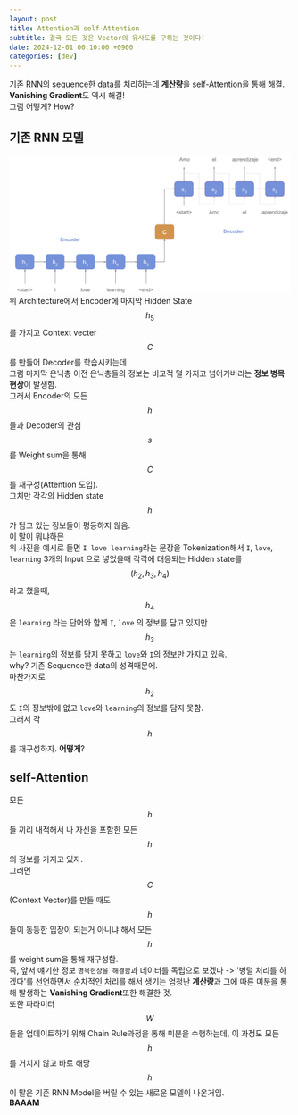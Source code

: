 ```yaml
---
layout: post
title: Attention과 self-Attention
subtitle: 결국 모든 것은 Vector의 유사도를 구하는 것이다!
date: 2024-12-01 00:10:00 +0900
categories: [dev]
---
```


기존 RNN의 sequence한 data를 처리하는데 **계산량**을 self-Attention을 통해 해결.  
**Vanishing Gradient**도 역시 해결!  
그럼 어떻게? How?  

## 기존 RNN 모델  
![RNN Model](/assets/images/Encoder_Decoder.png)  
위 Architecture에서 Encoder에 마지막 Hidden State $$h_5$$를 가지고 Context vecter $$C$$ 를 만들어 Decoder를 학습시키는데  
그럼 마지막 은닉층 이전 은닉층들의 정보는 비교적 덜 가지고 넘어가버리는 **정보 병목 현상**이 발생함.  
그래서 Encoder의 모든 $$h$$들과 Decoder의 관심 $$s$$를 Weight sum을 통해 $$C$$를 재구성(Attention 도입).  
그치만 각각의 Hidden state $$h$$ 가 담고 있는 정보들이 평등하지 않음.  
이 말이 뭐냐하믄  
위 사진을 예시로 들면 `I love learning`라는 문장을 Tokenization해서 `I`, `love`, `learning` 3개의 Input 으로 넣었을때 각각에 대응되는 Hidden state를 $$(h_2, h_3, h_4)$$ 라고 했을때,  
$$h_4$$ 은 `learning` 라는 단어와 함께 `I`, `love` 의 정보를 담고 있지만 $$h_3$$ 는 `learning`의 정보를 담지 못하고 `love`와 `I`의 정보만 가지고 있음.  
why? 기존 Sequence한 data의 성격때문에.  
마찬가지로  $$h_2$$ 도 `I`의 정보밖에 없고 `love`와 `learning`의 정보를 담지 못함.  
그래서 각 $$h$$를 재구성하자. **어떻게**?  

## self-Attention
모든 $$h$$들 끼리 내적해서 나 자신을 포함한 모든 $$h$$ 의 정보를 가지고 있자.  
그러면 $$C$$(Context Vector)를 만들 때도 $$h$$들이 동등한 입장이 되는거 아니냐 해서 모든 $$h$$를 weight sum을 통해 재구성함.  
즉, 앞서 얘기한 정보 `병목현상을 해결함`과 데이터를 독립으로 보겠다 -> '병렬 처리를 하겠다'를 선언하면서 순차적인 처리를 해서 생기는 엄청난 **계산량**과 그에 따른 미분을 통해 발생하는 **Vanishing Gradient**또한 해결한 것.  
또한 파라미터 $$W$$들을 업데이트하기 위해 Chain Rule과정을 통해 미분을 수행하는데, 이 과정도 모든 $$h$$를 거치지 않고 바로 해당 $$h$$
이 말은 기존 RNN Model을 버릴 수 있는 새로운 모델이 나온거임.  
**BAAAM**
